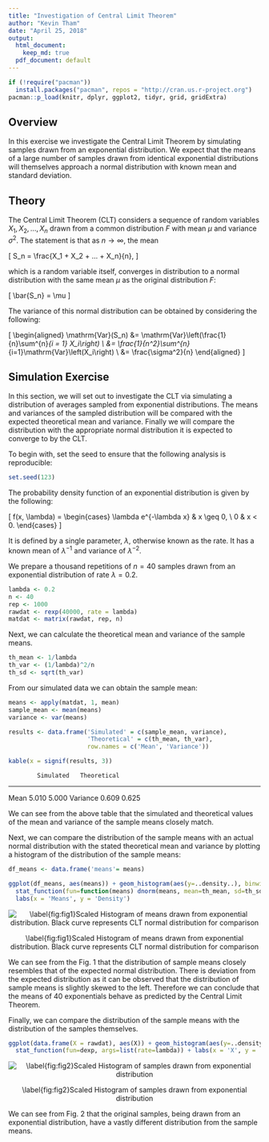 ```yaml
---
title: "Investigation of Central Limit Theorem"
author: "Kevin Tham"
date: "April 25, 2018"
output:
  html_document:
    keep_md: true
  pdf_document: default
---
```





```r
if (!require("pacman"))
  install.packages("pacman", repos = "http://cran.us.r-project.org")
pacman::p_load(knitr, dplyr, ggplot2, tidyr, grid, gridExtra)
```

## Overview

In this exercise we investigate the Central Limit Theorem by simulating samples drawn from an exponential distribution. We expect that the means of a large number of samples drawn from identical exponential distributions will themselves approach a normal distribution with known mean and standard deviation.

## Theory

The Central Limit Theorem (CLT) considers a sequence of random variables $X_1, X_2,..., X_n$ drawn from a common distribution $F$ with mean $\mu$ and variance $\sigma^2$. The statement is that as $n \rightarrow \infty$, the mean

\[
S_n = \frac{X_1 + X_2 + ... + X_n}{n},
\]

which is a random variable itself, converges in distribution to a normal distribution with the same mean $\mu$ as the original distribution $F$:

\[
\bar{S_n} = \mu
\]

The variance of this normal distribution can be obtained by considering the following:

\[
\begin{aligned}
\mathrm{Var}(S_n) &= \mathrm{Var}\left(\frac{1}{n}\sum^{n}_{i = 1} X_i\right) \\
&= \frac{1}{n^2}\sum^{n}_{i=1}\mathrm{Var}\left(X_i\right) \\
&= \frac{\sigma^2}{n}
\end{aligned}
\]

## Simulation Exercise

In this section, we will set out to investigate the CLT via simulating a distribution of averages sampled from exponential distributions. The means and variances of the sampled distribution will be compared with the expected theoretical mean and variance. Finally we will compare the distribution with the appropriate normal distribution it is expected to converge to by the CLT.

To begin with, set the seed to ensure that the following analysis is reproducible:


```r
set.seed(123)
```

The probability density function of an exponential distribution is given by the following:

\[
f(x, \lambda) = 
\begin{cases}
\lambda e^{-\lambda x} & x \geq 0, \\
0 & x < 0.
\end{cases}
\]

It is defined by a single parameter, $\lambda$, otherwise known as the rate. It has a known mean of $\lambda^{-1}$ and variance of $\lambda^{-2}$.

We prepare a thousand repetitions of $n=40$ samples drawn from an exponential distribution of rate $\lambda = 0.2$.


```r
lambda <- 0.2
n <- 40
rep <- 1000
rawdat <- rexp(40000, rate = lambda)
matdat <- matrix(rawdat, rep, n)
```

Next, we can calculate the theoretical mean and variance of the sample means.


```r
th_mean <- 1/lambda
th_var <- (1/lambda)^2/n
th_sd <- sqrt(th_var)
```

From our simulated data we can obtain the sample mean:


```r
means <- apply(matdat, 1, mean)
sample_mean <- mean(means)
variance <- var(means)

results <- data.frame('Simulated' = c(sample_mean, variance),
                      'Theoretical' = c(th_mean, th_var),
                      row.names = c('Mean', 'Variance'))

kable(x = signif(results, 3))
```

            Simulated   Theoretical
---------  ----------  ------------
Mean            5.010         5.000
Variance        0.609         0.625

We can see from the above table that the simulated and theoretical values of the mean and variance of the sample means closely match.

Next, we can compare the distribution of the sample means with an actual normal distribution with the stated theoretical mean and variance by plotting a histogram of the distribution of the sample means:


```r
df_means <- data.frame('means'= means)

ggplot(df_means, aes(means)) + geom_histogram(aes(y=..density..), binwidth=0.3) +
  stat_function(fun=function(means) dnorm(means, mean=th_mean, sd=th_sd)) +
  labs(x = 'Means', y = 'Density')
```

<div class="figure" style="text-align: center">
<img src="CLT_files/figure-html/unnamed-chunk-6-1.png" alt="\label{fig:fig1}Scaled Histogram of means drawn from exponential distribution. Black curve represents CLT normal distribution for comparison"  />
<p class="caption">\label{fig:fig1}Scaled Histogram of means drawn from exponential distribution. Black curve represents CLT normal distribution for comparison</p>
</div>

We can see from the Fig. 1 that the distribution of sample means closely resembles that of the expected normal distribution. There is deviation from the expected distribution as it can be observed that the distribution of sample means is slightly skewed to the left. Therefore we can conclude that the means of 40 exponentials behave as predicted by the Central Limit Theorem.

Finally, we can compare the distribution of the sample means with the distribution of the samples themselves.


```r
ggplot(data.frame(X = rawdat), aes(X)) + geom_histogram(aes(y=..density..), binwidth=1) +
  stat_function(fun=dexp, args=list(rate=lambda)) + labs(x = 'X', y = 'Density')
```

<div class="figure" style="text-align: center">
<img src="CLT_files/figure-html/unnamed-chunk-7-1.png" alt="\label{fig:fig2}Scaled Histogram of samples drawn from exponential distribution"  />
<p class="caption">\label{fig:fig2}Scaled Histogram of samples drawn from exponential distribution</p>
</div>

We can see from Fig. 2 that the original samples, being drawn from an exponential distribution, have a vastly different distribution from the sample means.
